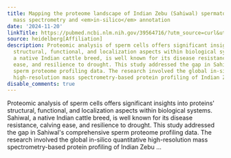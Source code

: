 ```yaml
---
title: Mapping the proteome landscape of Indian Zebu (Sahiwal) spermatozoa using high-resolution
  mass spectrometry and <em>in-silico</em> annotation
date: '2024-11-20'
linkTitle: https://pubmed.ncbi.nlm.nih.gov/39564716/?utm_source=curl&utm_medium=rss&utm_campaign=pubmed-2&utm_content=1FakS-2QOkCT8HsMOQP1bCRQ4YzyumYOmxmF0moLsQ3dFB1E9V&fc=20220326224207&ff=20241120172125&v=2.18.0.post9+e462414
source: heidelberg[Affiliation]
description: Proteomic analysis of sperm cells offers significant insights into proteins'
  structural, functional, and localization aspects within biological systems. Sahiwal,
  a native Indian cattle breed, is well known for its disease resistance, calving
  ease, and resilience to drought. This study addressed the gap in Sahiwal's comprehensive
  sperm proteome profiling data. The research involved the global in-silico quantitative
  high-resolution mass spectrometry-based protein profiling of Indian Zebu ...
disable_comments: true
---
```

Proteomic analysis of sperm cells offers significant insights into proteins' structural, functional, and localization aspects within biological systems. Sahiwal, a native Indian cattle breed, is well known for its disease resistance, calving ease, and resilience to drought. This study addressed the gap in Sahiwal's comprehensive sperm proteome profiling data. The research involved the global in-silico quantitative high-resolution mass spectrometry-based protein profiling of Indian Zebu ...